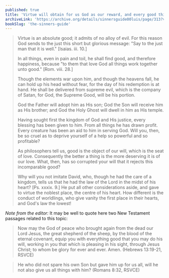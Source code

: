 ```yaml
---
published: true
title: 'Virtue will obtain for us God as our reward, and every good thing with him'
archiveLink: 'https://archive.org/details/sinnersguide00luis/page/313?view=theater'
bookSlug: 'the-sinners-guide'
---
```


> Virtue is an absolute good; it admits of no alloy of evil. For this reason God sends to the just this short but glorious message: "Say to the just man that it is well." [Isaias. iii. 10.]
>
> In all things, even in pain and toil, he shall find good, and therefore happiness, because "to them that love God all things work together unto good." [Rom. viii. 28.]
>
> Though the elements war upon him, and though the heavens fall, he can hold up his head without fear, for the day of his redemption is at hand. He shall be delivered from supreme evil, which is the company of Satan, for God, the Supreme Good, will be his portion.
>
> God the Father will adopt him as His son; God the Son will receive him as His brother; and God the Holy Ghost will dwell in him as His temple.
>
> Having sought first the kingdom of God and His justice, every blessing has been given to him. From all things he has drawn profit. Every creature has been an aid to him in serving God. Will you, then, be so cruel as to deprive yourself of a help so powerful and so profitable?
>
> As philosophers tell us, good is the object of our will, which is the seat of love. Consequently the better a thing is the more deserving it is of our love. What, then, has so corrupted your will that it rejects this incomparable good?
>
> Why will you not imitate David, who, though he had the care of a kingdom, tells us that he had the law of the Lord in the midst of his heart? [Ps. xxxix. 9.] He put all other considerations aside, and gave to virtue the noblest place, the centre of his heart. How different is the conduct of worldlings, who give vanity the first place in their hearts, and God's law the lowest!

*Note from the editor:* It may be well to quote here two New Testament passages related to this topic:

> Now may the God of peace who brought again from the dead our Lord Jesus, the great shepherd of the sheep, by the blood of the eternal covenant, equip you with everything good that you may do his will, working in you that which is pleasing in his sight, through Jesus Christ; to whom be glory for ever and ever. Amen. (Hebrews 13:19-21, RSVCE)

> He who did not spare his own Son but gave him up for us all, will he not also give us all things with him? (Romans 8:32, RSVCE)